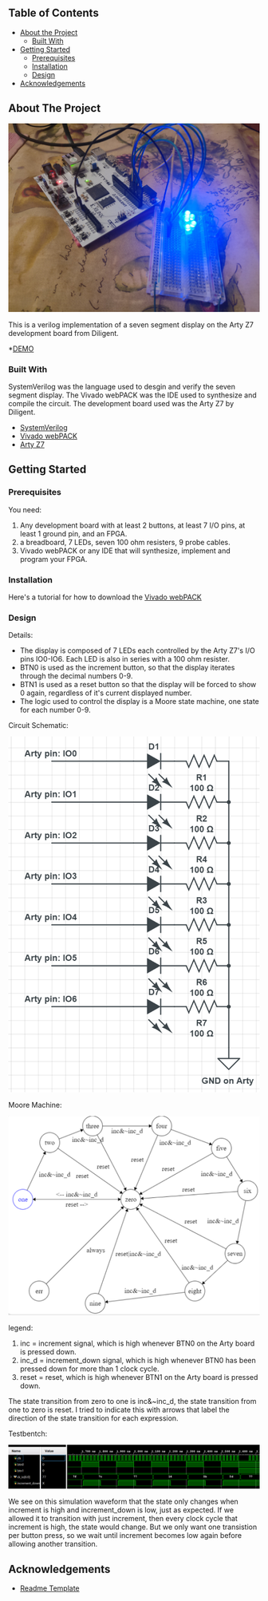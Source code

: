 <!-- TABLE OF CONTENTS -->
## Table of Contents

* [About the Project](#about-the-project)
  * [Built With](#built-with)
* [Getting Started](#getting-started)
  * [Prerequisites](#prerequisites)
  * [Installation](#installation)
  * [Design](#design)
* [Acknowledgements](#acknowledgements)



<!-- ABOUT THE PROJECT -->
## About The Project

![SSD_picture](SSD_picture.png)


This is a verilog implementation of a seven segment display on the Arty Z7 development board from Diligent.

*[DEMO](https://youtu.be/zaTFNAsanGc)


### Built With
SystemVerilog was the language used to desgin and verify the seven segment display. The Vivado webPACK was the IDE used to synthesize and compile the circuit. The development board used was the Arty Z7 by Diligent.
* [SystemVerilog](https://en.wikipedia.org/wiki/SystemVerilog#:~:text=SystemVerilog%2C%20standardized%20as%20IEEE%201800,of%20the%20same%20IEEE%20standard.)
* [Vivado webPACK](https://www.xilinx.com/products/design-tools/vivado/vivado-webpack.html)
* [Arty Z7](https://store.digilentinc.com/arty-z7-apsoc-zynq-7000-development-board-for-makers-and-hobbyists/)


<!-- GETTING STARTED -->
## Getting Started


### Prerequisites

You need:

1. Any development board with at least 2 buttons, at least 7 I/O pins, at least 1 ground pin, and an FPGA.
2. a breadboard, 7 LEDs, seven 100 ohm resisters, 9 probe cables.
3. Vivado webPACK or any IDE that will synthesize, implement and program your FPGA.

### Installation

Here's a tutorial for how to download the [Vivado webPACK](https://github.com/skyeblu7/sigARCH_Labs/blob/master/README.md)


### Design


Details:
* The display is composed of 7 LEDs each controlled by the Arty Z7's I/O pins IO0-IO6. Each LED is also in series with a 100 ohm resister.
* BTN0 is used as the increment button, so that the display iterates through the decimal numbers 0-9.
* BTN1 is used as a reset button so that the display will be forced to show 0 again, regardless of it's current displayed number.
* The logic used to control the display is a Moore state machine, one state for each number 0-9.




Circuit Schematic:

![breadboard-circuit](circuit_schematic.png)

Moore Machine:

![moore-machine](fsm.png)



legend:
1. inc = increment signal, which is high whenever BTN0 on the Arty board is pressed down.
2. inc_d = increment_down signal, which is high whenever BTN0 has been pressed down for more than 1 clock cycle.
3. reset = reset, which is high whenever BTN1 on the Arty board is pressed down.

The state transition from zero to one is inc&~inc_d, the state transition from one to zero is reset. I tried to indicate this with arrows that label the direction of the state transition for each expression.

Testbentch:

![simulation](simulation.png)

We see on this simulation waveform that the state only changes when increment is high and increment_down is low, just as expected. If we allowed it to transition with just increment, then every clock cycle that increment is high, the state would change. But we only want one transistion per button press, so we wait until increment becomes low again before allowing another transition.


<!-- ACKNOWLEDGEMENTS -->
## Acknowledgements
* [Readme Template](https://github.com/othneildrew/Best-README-Template)




